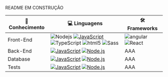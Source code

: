 <!-- START OF PROFILE STACK, DO NOT REMOVE -->
README EM CONSTRUÇÃO

| 🚀  **Conhecimento** | 💻 **Linguagens** | 🛠 **Frameworks** |
| - | - | - |
| Front-End | <img alt="Nodejs" src="https://img.shields.io/badge/-Nodejs-43853d?style=flat-square&logo=Node.js&logoColor=white" /> [![JavaScript](https://img.shields.io/static/v1?label=&message=JavaScript&color=F7DF1E&logo=JavaScript&logoColor=FFFFFF)](https://javascript.info/) <img alt="TypeScript" src="https://img.shields.io/badge/-TypeScript-007ACC?style=flat-square&logo=typescript&logoColor=white" /> <img alt="html5" src="https://img.shields.io/badge/-HTML5-E34F26?style=flat-square&logo=html5&logoColor=white" />  <img alt="Sass" src="https://img.shields.io/badge/-Sass-CC6699?style=flat-square&logo=sass&logoColor=white" />| <img alt="angular" src="https://img.shields.io/badge/-Angular-DD0031?style=flat-square&logo=angular&logoColor=white" /> <img alt="React" src="https://img.shields.io/badge/-React-45b8d8?style=flat-square&logo=react&logoColor=white" />| 
| Back-End | [![JavaScript](https://img.shields.io/static/v1?label=&message=JavaScript&color=F7DF1E&logo=JavaScript&logoColor=FFFFFF)](https://javascript.info/)  [![Node.js](https://img.shields.io/static/v1?label=&message=Node.js&color=339933&logo=Node.js&logoColor=FFFFFF)](https://nodejs.org/en/)| AAA | 
| Database | [![JavaScript](https://img.shields.io/static/v1?label=&message=JavaScript&color=F7DF1E&logo=JavaScript&logoColor=FFFFFF)](https://javascript.info/)  [![Node.js](https://img.shields.io/static/v1?label=&message=Node.js&color=339933&logo=Node.js&logoColor=FFFFFF)](https://nodejs.org/en/)| AAA | 
| Tests | [![JavaScript](https://img.shields.io/static/v1?label=&message=JavaScript&color=F7DF1E&logo=JavaScript&logoColor=FFFFFF)](https://javascript.info/)  [![Node.js](https://img.shields.io/static/v1?label=&message=Node.js&color=339933&logo=Node.js&logoColor=FFFFFF)](https://nodejs.org/en/)| AAA | 

<!-- END OF PROFILE STACK, DO NOT REMOVE -->
